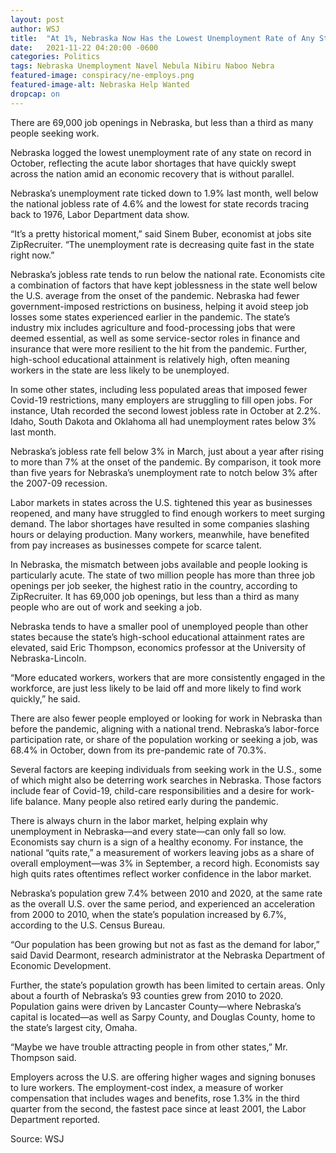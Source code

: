 ```yaml
---
layout: post
author: WSJ 
title:  "At 1%, Nebraska Now Has the Lowest Unemployment Rate of Any State, Ever"
date:   2021-11-22 04:20:00 -0600
categories: Politics 
tags: Nebraska Unemployment Navel Nebula Nibiru Naboo Nebra
featured-image: conspiracy/ne-employs.png
featured-image-alt: Nebraska Help Wanted 
dropcap: on 
---
```

There are 69,000 job openings in Nebraska, but less than a third as many people seeking work. 

Nebraska logged the lowest unemployment rate of any state on record in October, reflecting the acute labor shortages that have quickly swept across the nation amid an economic recovery that is without parallel.

Nebraska’s unemployment rate ticked down to 1.9% last month, well below the national jobless rate of 4.6% and the lowest for state records tracing back to 1976, Labor Department data show.

“It’s a pretty historical moment,” said Sinem Buber, economist at jobs site ZipRecruiter. “The unemployment rate is decreasing quite fast in the state right now.”

Nebraska’s jobless rate tends to run below the national rate. Economists cite a combination of factors that have kept joblessness in the state well below the U.S. average from the onset of the pandemic. Nebraska had fewer government-imposed restrictions on business, helping it avoid steep job losses some states experienced earlier in the pandemic. The state’s industry mix includes agriculture and food-processing jobs that were deemed essential, as well as some service-sector roles in finance and insurance that were more resilient to the hit from the pandemic. Further, high-school educational attainment is relatively high, often meaning workers in the state are less likely to be unemployed.

In some other states, including less populated areas that imposed fewer Covid-19 restrictions, many employers are struggling to fill open jobs. For instance, Utah recorded the second lowest jobless rate in October at 2.2%. Idaho, South Dakota and Oklahoma all had unemployment rates below 3% last month.

Nebraska’s jobless rate fell below 3% in March, just about a year after rising to more than 7% at the onset of the pandemic. By comparison, it took more than five years for Nebraska’s unemployment rate to notch below 3% after the 2007-09 recession.

Labor markets in states across the U.S. tightened this year as businesses reopened, and many have struggled to find enough workers to meet surging demand. The labor shortages have resulted in some companies slashing hours or delaying production. Many workers, meanwhile, have benefited from pay increases as businesses compete for scarce talent.

In Nebraska, the mismatch between jobs available and people looking is particularly acute. The state of two million people has more than three job openings per job seeker, the highest ratio in the country, according to ZipRecruiter. It has 69,000 job openings, but less than a third as many people who are out of work and seeking a job.

Nebraska tends to have a smaller pool of unemployed people than other states because the state’s high-school educational attainment rates are elevated, said Eric Thompson, economics professor at the University of Nebraska-Lincoln.

“More educated workers, workers that are more consistently engaged in the workforce, are just less likely to be laid off and more likely to find work quickly,” he said.

There are also fewer people employed or looking for work in Nebraska than before the pandemic, aligning with a national trend. Nebraska’s labor-force participation rate, or share of the population working or seeking a job, was 68.4% in October, down from its pre-pandemic rate of 70.3%.

Several factors are keeping individuals from seeking work in the U.S., some of which might also be deterring work searches in Nebraska. Those factors include fear of Covid-19, child-care responsibilities and a desire for work-life balance. Many people also retired early during the pandemic.

There is always churn in the labor market, helping explain why unemployment in Nebraska—and every state—can only fall so low. Economists say churn is a sign of a healthy economy. For instance, the national “quits rate,” a measurement of workers leaving jobs as a share of overall employment—was 3% in September, a record high. Economists say high quits rates oftentimes reflect worker confidence in the labor market.

Nebraska’s population grew 7.4% between 2010 and 2020, at the same rate as the overall U.S. over the same period, and experienced an acceleration from 2000 to 2010, when the state’s population increased by 6.7%, according to the U.S. Census Bureau.

“Our population has been growing but not as fast as the demand for labor,” said David Dearmont, research administrator at the Nebraska Department of Economic Development.

Further, the state’s population growth has been limited to certain areas. Only about a fourth of Nebraska’s 93 counties grew from 2010 to 2020. Population gains were driven by Lancaster County—where Nebraska’s capital is located—as well as Sarpy County, and Douglas County, home to the state’s largest city, Omaha.

“Maybe we have trouble attracting people in from other states,” Mr. Thompson said.

Employers across the U.S. are offering higher wages and signing bonuses to lure workers. The employment-cost index, a measure of worker compensation that includes wages and benefits, rose 1.3% in the third quarter from the second, the fastest pace since at least 2001, the Labor Department reported.

Source: WSJ 

<a href="https://www.wsj.com/articles/at-1-9-nebraska-now-has-the-lowest-unemployment-rate-of-any-state-ever-11637421536" data-iframely-url></a>




